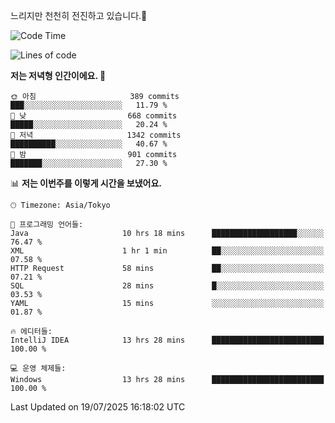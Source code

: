 느리지만 천천히 전진하고 있습니다.🐢

<!--START_SECTION:waka-->
![Code Time](http://img.shields.io/badge/Code%20Time-1%2C651%20hrs%2031%20mins-blue)

![Lines of code](https://img.shields.io/badge/%EC%A0%80%EB%8A%94%20%EC%97%AC%ED%83%9C%EA%B9%8C%EC%A7%80%20-926.2%20thousand%20%EC%A4%84%EC%9D%98%20%EC%BD%94%EB%93%9C%EB%A5%BC%20%EC%9E%91%EC%84%B1%ED%96%88%EC%96%B4%EC%9A%94.-blue)

**저는 저녁형 인간이에요. 🦉** 

```text
🌞 아침                     389 commits         ███░░░░░░░░░░░░░░░░░░░░░░   11.79 % 
🌆 낮　                     668 commits         █████░░░░░░░░░░░░░░░░░░░░   20.24 % 
🌃 저녁                     1342 commits        ██████████░░░░░░░░░░░░░░░   40.67 % 
🌙 밤　                     901 commits         ███████░░░░░░░░░░░░░░░░░░   27.30 % 
```


📊 **저는 이번주를 이렇게 시간을 보냈어요.** 

```text
🕑︎ Timezone: Asia/Tokyo

💬 프로그래밍 언어들: 
Java                     10 hrs 18 mins      ███████████████████░░░░░░   76.47 % 
XML                      1 hr 1 min          ██░░░░░░░░░░░░░░░░░░░░░░░   07.58 % 
HTTP Request             58 mins             ██░░░░░░░░░░░░░░░░░░░░░░░   07.21 % 
SQL                      28 mins             █░░░░░░░░░░░░░░░░░░░░░░░░   03.53 % 
YAML                     15 mins             ░░░░░░░░░░░░░░░░░░░░░░░░░   01.87 % 

🔥 에디터들: 
IntelliJ IDEA            13 hrs 28 mins      █████████████████████████   100.00 % 

💻 운영 체제들: 
Windows                  13 hrs 28 mins      █████████████████████████   100.00 % 
```


 Last Updated on 19/07/2025 16:18:02 UTC
<!--END_SECTION:waka-->
